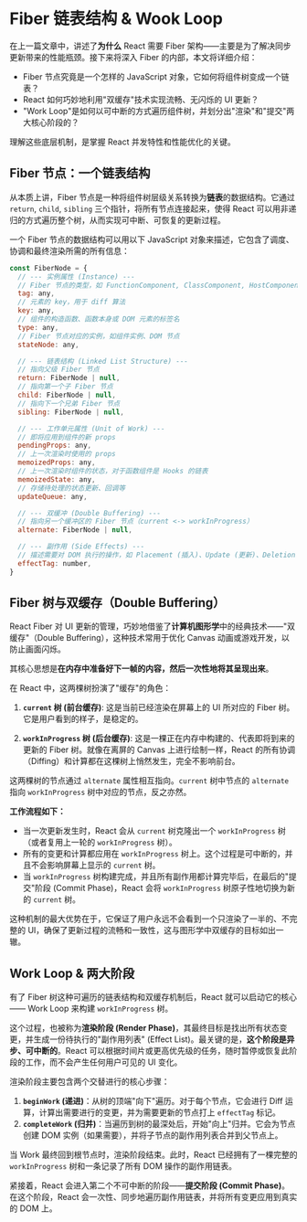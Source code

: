 # Fiber 链表结构 & Wook Loop

在上一篇文章中，讲述了**为什么** React 需要 Fiber 架构——主要是为了解决同步更新带来的性能瓶颈。接下来将深入 Fiber 的内部，本文将详细介绍：

- Fiber 节点究竟是一个怎样的 JavaScript 对象，它如何将组件树变成一个链表？
- React 如何巧妙地利用"双缓存"技术实现流畅、无闪烁的 UI 更新？
- "Work Loop"是如何以可中断的方式遍历组件树，并划分出"渲染"和"提交"两大核心阶段的？

理解这些底层机制，是掌握 React 并发特性和性能优化的关键。

## Fiber 节点：一个链表结构

从本质上讲，Fiber 节点是一种将组件树层级关系转换为**链表**的数据结构。它通过 `return`, `child`, `sibling` 三个指针，将所有节点连接起来，使得 React 可以用非递归的方式遍历整个树，从而实现可中断、可恢复的更新过程。

一个 Fiber 节点的数据结构可以用以下 JavaScript 对象来描述，它包含了调度、协调和最终渲染所需的所有信息：

```javascript
const FiberNode = {
  // --- 实例属性 (Instance) ---
  // Fiber 节点的类型，如 FunctionComponent, ClassComponent, HostComponent (div) 等
  tag: any,
  // 元素的 key，用于 diff 算法
  key: any,
  // 组件的构造函数、函数本身或 DOM 元素的标签名
  type: any,
  // Fiber 节点对应的实例，如组件实例、DOM 节点
  stateNode: any,

  // --- 链表结构 (Linked List Structure) ---
  // 指向父级 Fiber 节点
  return: FiberNode | null,
  // 指向第一个子 Fiber 节点
  child: FiberNode | null,
  // 指向下一个兄弟 Fiber 节点
  sibling: FiberNode | null,

  // --- 工作单元属性 (Unit of Work) ---
  // 即将应用到组件的新 props
  pendingProps: any,
  // 上一次渲染时使用的 props
  memoizedProps: any,
  // 上一次渲染时组件的状态，对于函数组件是 Hooks 的链表
  memoizedState: any,
  // 存储待处理的状态更新、回调等
  updateQueue: any,

  // --- 双缓冲 (Double Buffering) ---
  // 指向另一个缓冲区的 Fiber 节点（current <-> workInProgress）
  alternate: FiberNode | null,

  // --- 副作用 (Side Effects) ---
  // 描述需要对 DOM 执行的操作，如 Placement (插入)、Update (更新)、Deletion (删除)
  effectTag: number,
}
```

## Fiber 树与双缓存（Double Buffering）

React Fiber 对 UI 更新的管理，巧妙地借鉴了**计算机图形学**中的经典技术——"双缓存"（Double Buffering），这种技术常用于优化 Canvas 动画或游戏开发，以防止画面闪烁。

其核心思想是**在内存中准备好下一帧的内容，然后一次性地将其呈现出来**。

在 React 中，这两棵树扮演了"缓存"的角色：

1.  **`current` 树 (前台缓存)**: 这是当前已经渲染在屏幕上的 UI 所对应的 Fiber 树。它是用户看到的样子，是稳定的。

2.  **`workInProgress` 树 (后台缓存)**: 这是一棵正在内存中构建的、代表即将到来的更新的 Fiber 树。就像在离屏的 Canvas 上进行绘制一样，React 的所有协调（Diffing）和计算都在这棵树上悄然发生，完全不影响前台。

这两棵树的节点通过 `alternate` 属性相互指向。`current` 树中节点的 `alternate` 指向 `workInProgress` 树中对应的节点，反之亦然。

**工作流程如下：**

- 当一次更新发生时，React 会从 `current` 树克隆出一个 `workInProgress` 树（或者复用上一轮的 `workInProgress` 树）。
- 所有的变更和计算都应用在 `workInProgress` 树上。这个过程是可中断的，并且不会影响屏幕上显示的 `current` 树。
- 当 `workInProgress` 树构建完成，并且所有副作用都计算完毕后，在最后的"提交"阶段 (Commit Phase)，React 会将 `workInProgress` 树原子性地切换为新的 `current` 树。

这种机制的最大优势在于，它保证了用户永远不会看到一个只渲染了一半的、不完整的 UI，确保了更新过程的流畅和一致性，这与图形学中双缓存的目标如出一辙。

## Work Loop & 两大阶段

有了 Fiber 树这种可遍历的链表结构和双缓存机制后，React 就可以启动它的核心—— Work Loop 来构建 `workInProgress` 树。

这个过程，也被称为**渲染阶段 (Render Phase)**，其最终目标是找出所有状态变更，并生成一份待执行的"副作用列表" (Effect List)。最关键的是，**这个阶段是异步、可中断的**。React 可以根据时间片或更高优先级的任务，随时暂停或恢复此阶段的工作，而不会产生任何用户可见的 UI 变化。

渲染阶段主要包含两个交替进行的核心步骤：

1.  **`beginWork` (递进)**：从树的顶端"向下"遍历。对于每个节点，它会进行 Diff 运算，计算出需要进行的变更，并为需要更新的节点打上 `effectTag` 标记。
2.  **`completeWork` (归并)**：当遍历到树的最深处后，开始"向上"归并。它会为节点创建 DOM 实例（如果需要），并将子节点的副作用列表合并到父节点上。

当 Work 最终回到根节点时，渲染阶段结束。此时，React 已经拥有了一棵完整的 `workInProgress` 树和一条记录了所有 DOM 操作的副作用链表。

紧接着，React 会进入第二个不可中断的阶段——**提交阶段 (Commit Phase)**。在这个阶段，React 会一次性、同步地遍历副作用链表，并将所有变更应用到真实的 DOM 上。
